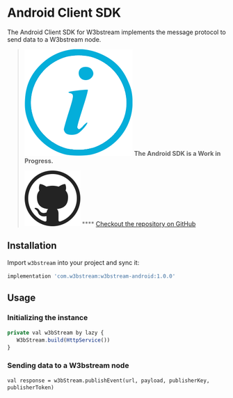 # Android Client SDK

The Android Client SDK for W3bstream implements the message protocol to send data to a W3bstream node.&#x20;

> <img src="../.gitbook/assets/image (1).png" alt="" data-size="line"> **The Android SDK is a Work in Progress.**
>
> <img src="../.gitbook/assets/image (2) (4).png" alt="" data-size="line"> **** [Checkout the repository on GitHub](https://github.com/machinefi/w3bstream-android-sdk)

## Installation

Import `w3bstream` into your project and sync it:

```jsx
implementation 'com.w3bstream:w3bstream-android:1.0.0'
```

## Usage

### Initializing the instance

```jsx
private val w3bStream by lazy {
   W3bStream.build(HttpService())
}
```

### Sending data to a W3bstream node

```tsx
val response = w3bStream.publishEvent(url, payload, publisherKey, publisherToken)
```
